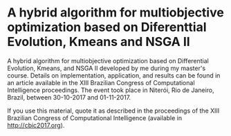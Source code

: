 # A hybrid algorithm for multiobjective optimization based on Diferenttial Evolution, Kmeans and NSGA II

A hybrid algorithm for multiobjective optimization based on Differential Evolution, Kmeans, and NSGA II developed by me during my master's course. Details on implementation, application, and results can be found in an article available in the XIII Brazilian Congress of Computational Intelligence proceedings. The event took place in Niterói, Rio de Janeiro, Brazil, between 30-10-2017 and 01-11-2017.

If you use this material, quote it as described in the proceedings of the XIII Brazilian Congress of Computational Intelligence (available in http://cbic2017.org).
